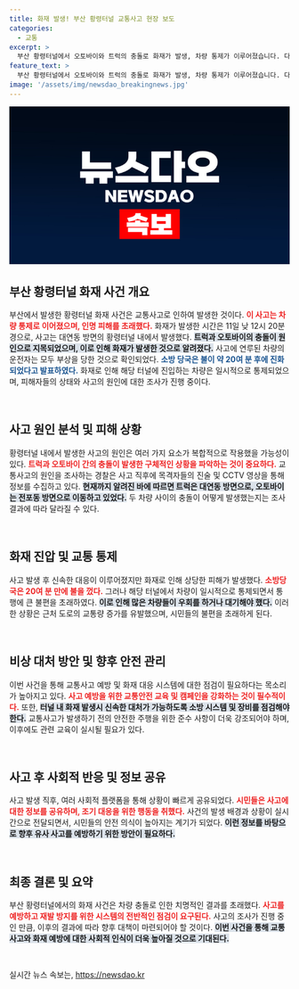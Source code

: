 ```yaml
---
title: 화재 발생! 부산 황령터널 교통사고 현장 보도
categories:
  - 교통
excerpt: >
  부산 황령터널에서 오토바이와 트럭의 충돌로 화재가 발생, 차량 통제가 이루어졌습니다. 다친 운전자와 소방 대응 현장, 그리고 사고 원인 조사 등 긴박한 상황이 펼쳐지고 있습니다. 클릭하여 상세 내용을 확인하세요!
feature_text: >
  부산 황령터널에서 오토바이와 트럭의 충돌로 화재가 발생, 차량 통제가 이루어졌습니다. 다친 운전자와 소방 대응 현장, 그리고 사고 원인 조사 등 긴박한 상황이 펼쳐지고 있습니다. 클릭하여 상세 내용을 확인하세요!
image: '/assets/img/newsdao_breakingnews.jpg'
---
```


<p><img src="/assets/img/newsdao_breakingnews.jpg" alt="koreaapp 속보" /></p>

<h2 data-ke-size="size26">부산 황령터널 화재 사건 개요</h2>

<p data-ke-size="size16">부산에서 발생한 황령터널 화재 사건은 교통사고로 인하여 발생한 것이다. <b><span style="color: #ee2323;">이 사고는 차량 통제로 이어졌으며, 인명 피해를 초래했다.</span></b> 화재가 발생한 시간은 11일 낮 12시 20분경으로, 사고는 대연동 방면의 황령터널 내에서 발생했다. <b><span style="background-color: #21538527;">트럭과 오토바이의 충돌이 원인으로 지목되었으며, 이로 인해 화재가 발생한 것으로 알려졌다.</span></b> 사고에 연루된 차량의 운전자는 모두 부상을 당한 것으로 확인되었다. <b><span style="color: #1a5490;">소방 당국은 불이 약 20여 분 후에 진화되었다고 발표하였다.</span></b> 화재로 인해 해당 터널에 진입하는 차량은 일시적으로 통제되었으며, 피해자들의 상태와 사고의 원인에 대한 조사가 진행 중이다.</p>

<p data-ke-size="size16">&nbsp;</p>

<h2 data-ke-size="size26">사고 원인 분석 및 피해 상황</h2>

<p data-ke-size="size16">황령터널 내에서 발생한 사고의 원인은 여러 가지 요소가 복합적으로 작용했을 가능성이 있다. <b><span style="color: #ee2323;">트럭과 오토바이 간의 충돌이 발생한 구체적인 상황을 파악하는 것이 중요하다.</span></b> 교통사고의 원인을 조사하는 경찰은 사고 직후에 목격자들의 진술 및 CCTV 영상을 통해 정보를 수집하고 있다. <b><span style="background-color: #21538527;">현재까지 알려진 바에 따르면 트럭은 대연동 방면으로, 오토바이는 전포동 방면으로 이동하고 있었다.</span></b> 두 차량 사이의 충돌이 어떻게 발생했는지는 조사 결과에 따라 달라질 수 있다.</p>

<p data-ke-size="size16">&nbsp;</p>

<h2 data-ke-size="size26">화재 진압 및 교통 통제</h2>

<p data-ke-size="size16">사고 발생 후 신속한 대응이 이루어졌지만 화재로 인해 상당한 피해가 발생했다. <b><span style="color: #ee2323;">소방당국은 20여 분 만에 불을 껐다.</span></b> 그러나 해당 터널에서 차량이 일시적으로 통제되면서 통행에 큰 불편을 초래하였다. <b><span style="background-color: #21538527;">이로 인해 많은 차량들이 우회를 하거나 대기해야 했다.</span></b> 이러한 상황은 근처 도로의 교통량 증가를 유발했으며, 시민들의 불편을 초래하게 된다.</p>

<p data-ke-size="size16">&nbsp;</p>

<h2 data-ke-size="size26">비상 대처 방안 및 향후 안전 관리</h2>

<p data-ke-size="size16">이번 사건을 통해 교통사고 예방 및 화재 대응 시스템에 대한 점검이 필요하다는 목소리가 높아지고 있다. <b><span style="color: #ee2323;">사고 예방을 위한 교통안전 교육 및 캠페인을 강화하는 것이 필수적이다.</span></b> 또한, <b><span style="background-color: #21538527;">터널 내 화재 발생시 신속한 대처가 가능하도록 소방 시스템 및 장비를 점검해야 한다.</span></b> 교통사고가 발생하기 전의 안전한 주행을 위한 준수 사항이 더욱 강조되어야 하며, 이후에도 관련 교육이 실시될 필요가 있다.</p>

<p data-ke-size="size16">&nbsp;</p>

<h2 data-ke-size="size26">사고 후 사회적 반응 및 정보 공유</h2>

<p data-ke-size="size16">사고 발생 직후, 여러 사회적 플랫폼을 통해 상황이 빠르게 공유되었다. <b><span style="color: #ee2323;">시민들은 사고에 대한 정보를 공유하며, 조기 대응을 위한 행동을 취했다.</span></b> 사건의 발생 배경과 상황이 실시간으로 전달되면서, 시민들의 안전 의식이 높아지는 계기가 되었다. <b><span style="background-color: #21538527;">이런 정보를 바탕으로 향후 유사 사고를 예방하기 위한 방안이 필요하다.</span></b></p>

<p data-ke-size="size16">&nbsp;</p>

<h2 data-ke-size="size26">최종 결론 및 요약</h2>

<p data-ke-size="size16">부산 황령터널에서의 화재 사건은 차량 충돌로 인한 치명적인 결과를 초래했다. <b><span style="color: #ee2323;">사고를 예방하고 재발 방지를 위한 시스템의 전반적인 점검이 요구된다.</span></b> 사고의 조사가 진행 중인 만큼, 이후의 결과에 따라 향후 대책이 마련되어야 할 것이다. <b><span style="background-color: #21538527;">이번 사건을 통해 교통사고와 화재 예방에 대한 사회적 인식이 더욱 높아질 것으로 기대된다.</span></b></p>

<p data-ke-size="size16">&nbsp;</p>
실시간 뉴스 속보는, <a href="https://newsdao.kr" rel="dofollow">https://newsdao.kr</a>


